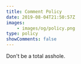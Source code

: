 ```yaml
---
title: Comment Policy
date: 2019-08-04T21:50:57Z
images:
    - images/og/policy.png
type: policy
showComments: false
---
```


Don't be a total asshole.
